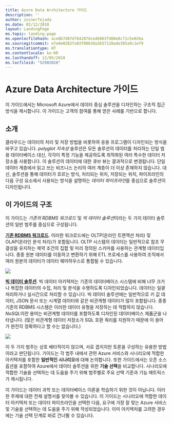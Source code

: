 ```yaml
---
title: Azure Data Architecture 가이드
description: ''
author: zoinerTejada
ms.date: 02/12/2018
layout: LandingPage
ms.topic: landing-page
ms.openlocfilehash: ace8b7d87d764287dced6863fd80e8c71c5e026a
ms.sourcegitcommit: e7e0e0282fa93f0063da3b57128ade395a9c1ef9
ms.translationtype: HT
ms.contentlocale: ko-KR
ms.lasthandoff: 12/05/2018
ms.locfileid: "52902028"
---
```

# <a name="azure-data-architecture-guide"></a>Azure Data Architecture 가이드

이 가이드에서는 Microsoft Azure에서 데이터 중심 솔루션을 디자인하는 구조적 접근 방식을 제시합니다. 이 가이드는 고객의 참여를 통해 얻은 사례를 기반으로 합니다.

## <a name="introduction"></a>소개

클라우드는 데이터의 처리 및 저장 방법을 비롯하여 응용 프로그램이 디자인되는 방식을 바꾸고 있습니다. _polyglot 지속성_ 솔루션은 모든 솔루션의 데이터를 처리하는 단일 범용 데이터베이스 대신, 각각이 특정 기능을 제공하도록 최적화된 여러 특수한 데이터 저장소를 사용합니다. 이 솔루션의 데이터에 대한 큐브 뷰는 결과적으로 변경됩니다. 단일 데이터 계층에서 읽고 쓰는 비즈니스 논리의 여러 계층이 더 이상 존재하지 않습니다. 대신, 솔루션을 통해 데이터가 흐르는 방식, 처리되는 위치, 저장되는 위치, 파이프라인의 다음 구성 요소에서 사용되는 방식을 설명하는 *데이터 파이프라인*을 중심으로 솔루션이 디자인됩니다. 

## <a name="how-this-guide-is-structured"></a>이 가이드의 구조

이 가이드는 *기존의 RDBMS 워크로드* 및 *빅 데이터 솔루션*이라는 두 가지 데이터 솔루션의 일반 범주를 중심으로 구성됩니다. 

**[기존 RDBMS 워크로드](./relational-data/index.md)**. 이러한 워크로드에는 OLTP(온라인 트랜잭션 처리) 및 OLAP(온라인 분석 처리)가 포함됩니다. OLTP 시스템의 데이터는 일반적으로 참조 무결성을 유지하는 제약 조건의 집합 및 미리 정의된 스키마를 사용하는 관계형 데이터입니다. 종종 원본 데이터를 이동하고 변환하기 위해 ETL 프로세스를 사용하여 조직에서 여러 원본의 데이터가 데이터 웨어하우스로 통합될 수 있습니다.

![](./images/guide-rdbms.svg)

**[빅 데이터 솔루션](./big-data/index.md)**. 빅 데이터 아키텍처는 기존의 데이터베이스 시스템에 비해 너무 크거나 복잡한 데이터의 수집, 처리 및 분석을 수행하도록 디자인되었습니다. 데이터는 일괄 처리하거나 실시간으로 처리할 수 있습니다. 빅 데이터 솔루션에는 일반적으로 키 값 데이터, JSON 문서 또는 시계열 데이터와 같은 비관계형 데이터가 많이 포함됩니다. 종종 기존의 RDBMS 시스템은 이러한 데이터 유형을 저장하는 데 적합하지 않습니다. *NoSQL*이란 용어는 비관계형 데이터를 포함하도록 디자인된 데이터베이스 제품군을 나타냅니다. (많은 비관계형 데이터 저장소가 SQL 호환 쿼리를 지원하기 때문에 이 용어가 완전히 정확하다고 할 수는 없습니다.)

![](./images/guide-big-data.svg)

이 두 가지 범주는 상호 배타적이지 않으며, 서로 겹치지만 토론을 구성하는 유용한 방법이라고 판단됩니다. 가이드는 각 범주 내에서 관련 Azure 서비스와 시나리오에 적합한 아키텍처를 포함한 **일반적인 시나리오**에 대해 논의합니다. 또한 가이드에서는 오픈 소스 옵션을 포함하여 Azure에서 데이터 솔루션을 위한 **기술 선택**을 비교합니다. 시나리오에 적합한 기술을 선택하는 데 도움을 주기 위해 범주별로 주요 선택 기준과 기능 매트릭스가 제시됩니다. 

이 가이드는 데이터 과학 또는 데이터베이스 이론을 학습하기 위한 것이 아닙니다. 이러한 주제에 대한 전체 설명서를 찾아볼 수 있습니다. 이 가이드는 시나리오에 적합한 데이터 아키텍처 또는 데이터 파이프라인을 선택한 다음, 요구에 가장 잘 맞는 Azure 서비스 및 기술을 선택하는 데 도움을 주기 위해 작성되었습니다. 이미 아키텍처를 고려한 경우에는 기술 선택 단계로 바로 건너뛸 수 있습니다.

